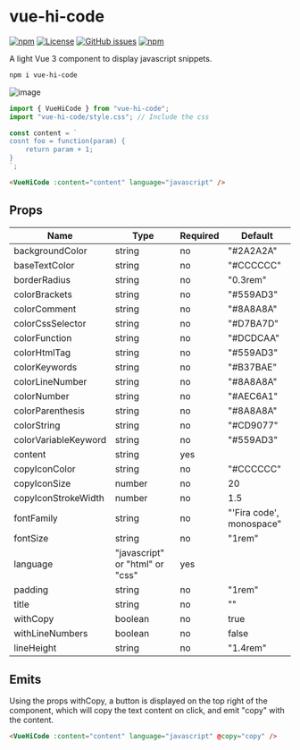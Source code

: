 # vue-hi-code

[![npm](https://img.shields.io/npm/v/vue-hi-code)](https://github.com/graphieros/vue-hi-code)
[![License](https://img.shields.io/badge/license-MIT-green)](https://github.com/graphieros/vue-hi-code?tab=MIT-1-ov-file#readme)
[![GitHub issues](https://img.shields.io/github/issues/graphieros/vue-hi-code)](https://github.com/graphieros/vue-hi-code/issues)
[![npm](https://img.shields.io/npm/dt/vue-hi-code)](https://github.com/graphieros/vue-hi-code)

A light Vue 3 component to display javascript snippets.

```sh
npm i vue-hi-code
```

![image](https://github.com/user-attachments/assets/07707d06-8285-44a4-a607-192346dfd133)

```js
import { VueHiCode } from "vue-hi-code";
import "vue-hi-code/style.css"; // Include the css

const content = `
cosnt foo = function(param) {
    return param + 1;
}
`;
```

```html
<VueHiCode :content="content" language="javascript" />
```

## Props

| Name                 | Type                            | Required | Default                  |
| -------------------- | ------------------------------- | -------- | ------------------------ |
| backgroundColor      | string                          | no       | "#2A2A2A"                |
| baseTextColor        | string                          | no       | "#CCCCCC"                |
| borderRadius         | string                          | no       | "0.3rem"                 |
| colorBrackets        | string                          | no       | "#559AD3"                |
| colorComment         | string                          | no       | "#8A8A8A"                |
| colorCssSelector     | string                          | no       | "#D7BA7D"                |
| colorFunction        | string                          | no       | "#DCDCAA"                |
| colorHtmlTag         | string                          | no       | "#559AD3"                |
| colorKeywords        | string                          | no       | "#B37BAE"                |
| colorLineNumber      | string                          | no       | "#8A8A8A"                |
| colorNumber          | string                          | no       | "#AEC6A1"                |
| colorParenthesis     | string                          | no       | "#8A8A8A"                |
| colorString          | string                          | no       | "#CD9077"                |
| colorVariableKeyword | string                          | no       | "#559AD3"                |
| content              | string                          | yes      |                          |
| copyIconColor        | string                          | no       | "#CCCCCC"                |
| copyIconSize         | number                          | no       | 20                       |
| copyIconStrokeWidth  | number                          | no       | 1.5                      |
| fontFamily           | string                          | no       | "'Fira code', monospace" |
| fontSize             | string                          | no       | "1rem"                   |
| language             | "javascript" or "html" or "css" | yes      |                          |
| padding              | string                          | no       | "1rem"                   |
| title                | string                          | no       | ""                       |
| withCopy             | boolean                         | no       | true                     |
| withLineNumbers      | boolean                         | no       | false                    |
| lineHeight           | string                          | no       | "1.4rem"                 |

## Emits

Using the props withCopy, a button is displayed on the top right of the component, which will copy the text content on click, and emit "copy" with the content.

```html
<VueHiCode :content="content" language="javascript" @copy="copy" />
```
